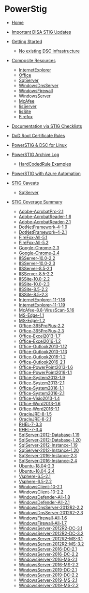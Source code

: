 # PowerStig

* [Home][home]
* [Important DISA STIG Updates][disastigchanges]
* [Getting Started][gettingstarted]
  * [No existing DSC infrastructure][DscGettingStarted]
* [Composite Resources][compositeresources]
  * [InternetExplorer][InternetExplorer]
  * [Office][Office]
  * [SqlServer][sqlserver]
  * [WindowsDnsServer][windowsdnsserver]
  * [WindowsFirewall][windowsfirewall]
  * [WindowsServer][windowsserver]
  * [McAfee][McAfee]
  * [IisServer][IisServer]
  * [IisSite][IisSite]
  * [Firefox][Firefox]

* [Documentation via STIG Checklists][Documentation-via-STIG-Checklists]
* [DoD Root Certificate Rules][DoD-Root-Certificate-Rules]
* [PowerSTIG & DSC for Linux][PowerSTIG-&-Desired-State-Configuration-for-Linux]
* [PowerSTIG Archive Log][powerstigarchivelog]
  * [HardCodedRule Examples][hardcodedexamples]
* [PowerSTIG with Azure Automation][powerstigwithazureautomation]
* [STIG Caveats][stigcaveats]
  * [SqlServer][sqlservercaveats]
* [STIG Coverage Summary][stigcoveragesummary]
  * [Adobe-AcrobatPro-2.1][AdobeAcrobatPro21]
  * [Adobe-AcrobatReader-1.6][AdobeAcrobatReader16]
  * [Adobe-AcrobatReader-2.1][AdobeAcrobatReader21]
  * [DotNetFramework-4-1.9][DotNetFramework419]
  * [DotNetFramework-4-2.1][DotNetFramework421]
  * [FireFox-All-5.1][FireFoxAll51]
  * [FireFox-All-5.2][FireFoxAll52]
  * [Google-Chrome-2.3][GoogleChrome23]
  * [Google-Chrome-2.4][GoogleChrome24]
  * [IISServer-10.0-2.2][IISServer10022]
  * [IISServer-10.0-2.3][IISServer10023]
  * [IISServer-8.5-2.1][IISServer8521]
  * [IISServer-8.5-2.2][IISServer8522]
  * [IISSite-10.0-2.2][IISSite10022]
  * [IISSite-10.0-2.3][IISSite10023]
  * [IISSite-8.5-2.2][IISSite8522]
  * [IISSite-8.5-2.3][IISSite8523]
  * [InternetExplorer-11-1.18][InternetExplorer11118]
  * [InternetExplorer-11-1.19][InternetExplorer11119]
  * [McAfee-8.8-VirusScan-5.16][McAfee88VirusScan516]
  * [MS-Edge-1.1][MSEdge11]
  * [MS-Edge-1.2][MSEdge12]
  * [Office-365ProPlus-2.2][Office365ProPlus22]
  * [Office-365ProPlus-2.3][Office365ProPlus23]
  * [Office-Excel2013-1.7][OfficeExcel201317]
  * [Office-Excel2016-1.2][OfficeExcel201612]
  * [Office-Outlook2013-1.12][OfficeOutlook2013112]
  * [Office-Outlook2013-1.13][OfficeOutlook2013113]
  * [Office-Outlook2016-1.2][OfficeOutlook201612]
  * [Office-Outlook2016-2.1][OfficeOutlook201621]
  * [Office-PowerPoint2013-1.6][OfficePowerPoint201316]
  * [Office-PowerPoint2016-1.1][OfficePowerPoint201611]
  * [Office-System2013-1.9][OfficeSystem201319]
  * [Office-System2013-2.1][OfficeSystem201321]
  * [Office-System2016-1.1][OfficeSystem201611]
  * [Office-System2016-2.1][OfficeSystem201621]
  * [Office-Visio2013-1.4][OfficeVisio201314]
  * [Office-Word2013-1.6][OfficeWord201316]
  * [Office-Word2016-1.1][OfficeWord201611]
  * [OracleJRE-8-1.5][OracleJRE815]
  * [OracleJRE-8-2.1][OracleJRE821]
  * [RHEL-7-3.3][RHEL733]
  * [RHEL-7-3.4][RHEL734]
  * [SqlServer-2012-Database-1.19][SqlServer2012Database119]
  * [SqlServer-2012-Database-1.20][SqlServer2012Database120]
  * [SqlServer-2012-Instance-1.19][SqlServer2012Instance119]
  * [SqlServer-2012-Instance-1.20][SqlServer2012Instance120]
  * [SqlServer-2016-Instance-2.3][SqlServer2016Instance23]
  * [SqlServer-2016-Instance-2.4][SqlServer2016Instance24]
  * [Ubuntu-18.04-2.3][Ubuntu180423]
  * [Ubuntu-18.04-2.4][Ubuntu180424]
  * [Vsphere-6.5-2.1][Vsphere6521]
  * [Vsphere-6.5-2.2][Vsphere6522]
  * [WindowsClient-10-2.1][WindowsClient1021]
  * [WindowsClient-10-2.2][WindowsClient1022]
  * [WindowsDefender-All-1.8][WindowsDefenderAll18]
  * [WindowsDefender-All-2.1][WindowsDefenderAll21]
  * [WindowsDnsServer-2012R2-2.2][WindowsDnsServer2012R222]
  * [WindowsDnsServer-2012R2-2.3][WindowsDnsServer2012R223]
  * [WindowsFirewall-All-1.6][WindowsFirewallAll16]
  * [WindowsFirewall-All-1.7][WindowsFirewallAll17]
  * [WindowsServer-2012R2-DC-3.1][WindowsServer2012R2DC31]
  * [WindowsServer-2012R2-DC-3.2][WindowsServer2012R2DC32]
  * [WindowsServer-2012R2-MS-3.1][WindowsServer2012R2MS31]
  * [WindowsServer-2012R2-MS-3.2][WindowsServer2012R2MS32]
  * [WindowsServer-2016-DC-2.1][WindowsServer2016DC21]
  * [WindowsServer-2016-DC-2.2][WindowsServer2016DC22]
  * [WindowsServer-2016-MS-2.1][WindowsServer2016MS21]
  * [WindowsServer-2016-MS-2.2][WindowsServer2016MS22]
  * [WindowsServer-2019-DC-2.1][WindowsServer2019DC21]
  * [WindowsServer-2019-DC-2.2][WindowsServer2019DC22]
  * [WindowsServer-2019-MS-2.1][WindowsServer2019MS21]
  * [WindowsServer-2019-MS-2.2][WindowsServer2019MS22]

[home]:                                              https://github.com/Microsoft/PowerStig/wiki/home
[convert]:                                           https://github.com/Microsoft/PowerStig/wiki/Convert
[stig]:                                              https://github.com/Microsoft/PowerStig/wiki/Stig
[disastigchanges]:                                   https://github.com/Microsoft/PowerStig/wiki/DisaStigChanges
[compositeresources]:                                https://github.com/Microsoft/PowerStig/wiki/CompositeResources
[gettingstarted]:                                    https://github.com/Microsoft/PowerStig/wiki/GettingStarted
[InternetExplorer]:                                  https://github.com/Microsoft/PowerStig/wiki/InternetExplorer
[office]:                                            https://github.com/Microsoft/PowerStig/wiki/Office
[sqlserver]:                                         https://github.com/Microsoft/PowerStig/wiki/SqlServer
[windowsdnsserver]:                                  https://github.com/Microsoft/PowerStig/wiki/WindowsDnsServer
[windowsfirewall]:                                   https://github.com/Microsoft/PowerStig/wiki/WindowsFirewall
[windowsserver]:                                     https://github.com/Microsoft/PowerStig/wiki/WindowsServer
[mcafee]:                                            https://github.com/Microsoft/PowerStig/wiki/Mcafee
[IisServer]:                                         https://github.com/Microsoft/PowerStig/wiki/IisServer
[IisSite]:                                           https://github.com/Microsoft/PowerStig/wiki/IisSite
[Firefox]:                                           https://github.com/Microsoft/PowerStig/wiki/firefox
[Documentation-via-STIG-Checklists]:                 https://github.com/microsoft/PowerStig/wiki/Documentation-via-STIG-Checklists
[DoD-Root-Certificate-Rules]:                        https://github.com/microsoft/PowerStig/wiki/DoD-Root-Certificate-Rules
[powerstigarchivelog]:                               https://github.com/Microsoft/PowerStig/wiki/PowerSTIGArchiveLog
[hardcodedexamples]:                                 https://github.com/Microsoft/PowerStig/wiki/PowerSTIGArchiveLog#HardCodedRule-Examples
[powerstigwithazureautomation]:                      https://github.com/microsoft/PowerStig/wiki/PowerSTIG-With-Azure-Automation
[stigcaveats]:                                       https://github.com/Microsoft/PowerStig/wiki/StigCaveats
[sqlservercaveats]:                                  https://github.com/Microsoft/PowerStig/wiki/StigCaveats#sqlserver-2012
[DscGettingStarted]:                                 https://github.com/Microsoft/PowerStig/wiki/DscGettingStarted
[DscAzureAutomation]:                                https://github.com/Microsoft/PowerStig/wiki/DscAzureAutomation
[DscAzureVirtualMachine]:                            https://github.com/Microsoft/PowerStig/wiki/DscAzureVirtualMachine
[PowerSTIG-&-Desired-State-Configuration-for-Linux]: https://github.com/Microsoft/PowerStig/wiki/PowerSTIG-&-Desired-State-Configuration-for-Linux
[stigcoveragesummary]:                               https://github.com/Microsoft/PowerStig/wiki/StigCoverageSummary
[AdobeAcrobatPro21]: https://github.com/Microsoft/PowerStig/wiki/Adobe-AcrobatPro-2.1
[AdobeAcrobatReader16]: https://github.com/Microsoft/PowerStig/wiki/Adobe-AcrobatReader-1.6
[AdobeAcrobatReader21]: https://github.com/Microsoft/PowerStig/wiki/Adobe-AcrobatReader-2.1
[DotNetFramework419]: https://github.com/Microsoft/PowerStig/wiki/DotNetFramework-4-1.9
[DotNetFramework421]: https://github.com/Microsoft/PowerStig/wiki/DotNetFramework-4-2.1
[FireFoxAll51]: https://github.com/Microsoft/PowerStig/wiki/FireFox-All-5.1
[FireFoxAll52]: https://github.com/Microsoft/PowerStig/wiki/FireFox-All-5.2
[GoogleChrome23]: https://github.com/Microsoft/PowerStig/wiki/Google-Chrome-2.3
[GoogleChrome24]: https://github.com/Microsoft/PowerStig/wiki/Google-Chrome-2.4
[IISServer10022]: https://github.com/Microsoft/PowerStig/wiki/IISServer-10.0-2.2
[IISServer10023]: https://github.com/Microsoft/PowerStig/wiki/IISServer-10.0-2.3
[IISServer8521]: https://github.com/Microsoft/PowerStig/wiki/IISServer-8.5-2.1
[IISServer8522]: https://github.com/Microsoft/PowerStig/wiki/IISServer-8.5-2.2
[IISSite10022]: https://github.com/Microsoft/PowerStig/wiki/IISSite-10.0-2.2
[IISSite10023]: https://github.com/Microsoft/PowerStig/wiki/IISSite-10.0-2.3
[IISSite8522]: https://github.com/Microsoft/PowerStig/wiki/IISSite-8.5-2.2
[IISSite8523]: https://github.com/Microsoft/PowerStig/wiki/IISSite-8.5-2.3
[InternetExplorer11118]: https://github.com/Microsoft/PowerStig/wiki/InternetExplorer-11-1.18
[InternetExplorer11119]: https://github.com/Microsoft/PowerStig/wiki/InternetExplorer-11-1.19
[McAfee88VirusScan516]: https://github.com/Microsoft/PowerStig/wiki/McAfee-8.8-VirusScan-5.16
[MSEdge11]: https://github.com/Microsoft/PowerStig/wiki/MS-Edge-1.1
[MSEdge12]: https://github.com/Microsoft/PowerStig/wiki/MS-Edge-1.2
[Office365ProPlus22]: https://github.com/Microsoft/PowerStig/wiki/Office-365ProPlus-2.2
[Office365ProPlus23]: https://github.com/Microsoft/PowerStig/wiki/Office-365ProPlus-2.3
[OfficeExcel201317]: https://github.com/Microsoft/PowerStig/wiki/Office-Excel2013-1.7
[OfficeExcel201612]: https://github.com/Microsoft/PowerStig/wiki/Office-Excel2016-1.2
[OfficeOutlook2013112]: https://github.com/Microsoft/PowerStig/wiki/Office-Outlook2013-1.12
[OfficeOutlook2013113]: https://github.com/Microsoft/PowerStig/wiki/Office-Outlook2013-1.13
[OfficeOutlook201612]: https://github.com/Microsoft/PowerStig/wiki/Office-Outlook2016-1.2
[OfficeOutlook201621]: https://github.com/Microsoft/PowerStig/wiki/Office-Outlook2016-2.1
[OfficePowerPoint201316]: https://github.com/Microsoft/PowerStig/wiki/Office-PowerPoint2013-1.6
[OfficePowerPoint201611]: https://github.com/Microsoft/PowerStig/wiki/Office-PowerPoint2016-1.1
[OfficeSystem201319]: https://github.com/Microsoft/PowerStig/wiki/Office-System2013-1.9
[OfficeSystem201321]: https://github.com/Microsoft/PowerStig/wiki/Office-System2013-2.1
[OfficeSystem201611]: https://github.com/Microsoft/PowerStig/wiki/Office-System2016-1.1
[OfficeSystem201621]: https://github.com/Microsoft/PowerStig/wiki/Office-System2016-2.1
[OfficeVisio201314]: https://github.com/Microsoft/PowerStig/wiki/Office-Visio2013-1.4
[OfficeWord201316]: https://github.com/Microsoft/PowerStig/wiki/Office-Word2013-1.6
[OfficeWord201611]: https://github.com/Microsoft/PowerStig/wiki/Office-Word2016-1.1
[OracleJRE815]: https://github.com/Microsoft/PowerStig/wiki/OracleJRE-8-1.5
[OracleJRE821]: https://github.com/Microsoft/PowerStig/wiki/OracleJRE-8-2.1
[RHEL733]: https://github.com/Microsoft/PowerStig/wiki/RHEL-7-3.3
[RHEL734]: https://github.com/Microsoft/PowerStig/wiki/RHEL-7-3.4
[SqlServer2012Database119]: https://github.com/Microsoft/PowerStig/wiki/SqlServer-2012-Database-1.19
[SqlServer2012Database120]: https://github.com/Microsoft/PowerStig/wiki/SqlServer-2012-Database-1.20
[SqlServer2012Instance119]: https://github.com/Microsoft/PowerStig/wiki/SqlServer-2012-Instance-1.19
[SqlServer2012Instance120]: https://github.com/Microsoft/PowerStig/wiki/SqlServer-2012-Instance-1.20
[SqlServer2016Instance23]: https://github.com/Microsoft/PowerStig/wiki/SqlServer-2016-Instance-2.3
[SqlServer2016Instance24]: https://github.com/Microsoft/PowerStig/wiki/SqlServer-2016-Instance-2.4
[Ubuntu180423]: https://github.com/Microsoft/PowerStig/wiki/Ubuntu-18.04-2.3
[Ubuntu180424]: https://github.com/Microsoft/PowerStig/wiki/Ubuntu-18.04-2.4
[Vsphere6521]: https://github.com/Microsoft/PowerStig/wiki/Vsphere-6.5-2.1
[Vsphere6522]: https://github.com/Microsoft/PowerStig/wiki/Vsphere-6.5-2.2
[WindowsClient1021]: https://github.com/Microsoft/PowerStig/wiki/WindowsClient-10-2.1
[WindowsClient1022]: https://github.com/Microsoft/PowerStig/wiki/WindowsClient-10-2.2
[WindowsDefenderAll18]: https://github.com/Microsoft/PowerStig/wiki/WindowsDefender-All-1.8
[WindowsDefenderAll21]: https://github.com/Microsoft/PowerStig/wiki/WindowsDefender-All-2.1
[WindowsDnsServer2012R222]: https://github.com/Microsoft/PowerStig/wiki/WindowsDnsServer-2012R2-2.2
[WindowsDnsServer2012R223]: https://github.com/Microsoft/PowerStig/wiki/WindowsDnsServer-2012R2-2.3
[WindowsFirewallAll16]: https://github.com/Microsoft/PowerStig/wiki/WindowsFirewall-All-1.6
[WindowsFirewallAll17]: https://github.com/Microsoft/PowerStig/wiki/WindowsFirewall-All-1.7
[WindowsServer2012R2DC31]: https://github.com/Microsoft/PowerStig/wiki/WindowsServer-2012R2-DC-3.1
[WindowsServer2012R2DC32]: https://github.com/Microsoft/PowerStig/wiki/WindowsServer-2012R2-DC-3.2
[WindowsServer2012R2MS31]: https://github.com/Microsoft/PowerStig/wiki/WindowsServer-2012R2-MS-3.1
[WindowsServer2012R2MS32]: https://github.com/Microsoft/PowerStig/wiki/WindowsServer-2012R2-MS-3.2
[WindowsServer2016DC21]: https://github.com/Microsoft/PowerStig/wiki/WindowsServer-2016-DC-2.1
[WindowsServer2016DC22]: https://github.com/Microsoft/PowerStig/wiki/WindowsServer-2016-DC-2.2
[WindowsServer2016MS21]: https://github.com/Microsoft/PowerStig/wiki/WindowsServer-2016-MS-2.1
[WindowsServer2016MS22]: https://github.com/Microsoft/PowerStig/wiki/WindowsServer-2016-MS-2.2
[WindowsServer2019DC21]: https://github.com/Microsoft/PowerStig/wiki/WindowsServer-2019-DC-2.1
[WindowsServer2019DC22]: https://github.com/Microsoft/PowerStig/wiki/WindowsServer-2019-DC-2.2
[WindowsServer2019MS21]: https://github.com/Microsoft/PowerStig/wiki/WindowsServer-2019-MS-2.1
[WindowsServer2019MS22]: https://github.com/Microsoft/PowerStig/wiki/WindowsServer-2019-MS-2.2
